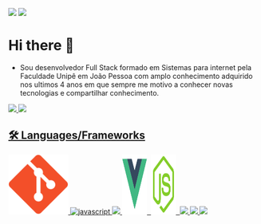 <a href = "soaresdavid411@gmail.com"><img src="https://img.shields.io/badge/-Gmail-%23333?style=for-the-badge&logo=gmail&logoColor=white" target="_blank"></a>
<a href="https://www.linkedin.com/in/david-soares-569166231 " target="_blank"><img src="https://img.shields.io/badge/-LinkedIn-%230077B5?style=for-the-badge&logo=linkedin&logoColor=white" target="_blank"></a> 
# Hi there 👋

- Sou desenvolvedor Full Stack formado em Sistemas para internet pela Faculdade Unipê em João Pessoa com amplo conhecimento adquirido nos ultimos 4 anos em que sempre me motivo a conhecer novas tecnologias e compartilhar conhecimento.

<div>
  <a href="https://github.com/Dav1dSo">
  <img height="180em" src="https://github-readme-stats.vercel.app/api?username=Dav1dso&show_icons=true&theme=tokyonight">
  <img height="180em" src="https://github-readme-stats.vercel.app/api/top-langs/?username=Dav1dSo&layout=compact&langs_count=7&theme=tokyonight">
</div>
  
## 🛠 Languages/Frameworks 

<p align="left">
    <img height="120em" src="https://raw.githubusercontent.com/devicons/devicon/master/icons/git/git-plain.svg" alt="git" />
    <img height="120em" src="https://encrypted-tbn0.gstatic.com/images?q=tbn:ANd9GcRE8wIweZXYC7bbQNYoOW5D5dO4I28G6PV9N-QRzmQppr7dMqHKSkujDknOBWKeFNBtuiA&usqp=CAU" alt="javascript"/>
    <img height="120em" src="https://cdn.iconscout.com/icon/free/png-256/react-3-1175109.png">
    <img height="120em" src="https://raw.githubusercontent.com/devicons/devicon/master/icons/vuejs/vuejs-original.svg" alt="vue" width="50" height="50" />&nbsp;
    <img height="120em" src="https://raw.githubusercontent.com/devicons/devicon/master/icons/nodejs/nodejs-original.svg" alt="nodejs" width="50" height="50" />&nbsp;
    <img height="120em" src="https://img.shields.io/badge/MongoDB-4EA94B?style=for-the-badge&logo=mongodb&logoColor=white">
    <img height="120em" src="https://img.shields.io/badge/MySQL-005C84?style=for-the-badge&logo=mysql&logoColor=white">
    <img height="120em" src="https://img.shields.io/badge/PHP-777BB4?style=for-the-badge&logo=php&logoColor=white">
</p>
  
